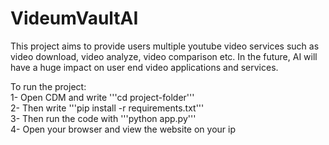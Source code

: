 # VideumVaultAI

This project aims to provide users multiple youtube video services such as video download, video analyze, video comparison etc. In the future, AI will have a huge impact on user end video applications and services.

To run the project:\
1- Open CDM and write '''cd project-folder''' \
2- Then write '''pip install -r requirements.txt''' \
3- Then run the code with '''python app.py''' \
4- Open your browser and view the website on your ip
